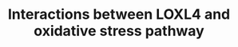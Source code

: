 ---
annotations:
- id: PW:0000378
  parent: regulatory pathway
  type: Pathway Ontology
  value: oxidative stress response pathway
- id: PW:0000610
  parent: disease pathway
  type: Pathway Ontology
  value: urinary bladder cancer pathway
- id: PW:0000013
  parent: disease pathway
  type: Pathway Ontology
  value: disease pathway
- id: PW:0000004
  parent: regulatory pathway
  type: Pathway Ontology
  value: regulatory pathway
- id: DOID:11054
  parent: disease of cellular proliferation
  type: Disease Ontology
  value: urinary bladder cancer
authors:
- AAR&Co
- AlexanderPico
- Khanspers
- Fehrhart
- Eweitz
description: This pathway Involved in chemo-resistance of cells in bladder cancer
  begins with LOXL2 activation of CDC37 and COL2A1. COL2A1 activates the complex NRF1/2
  and two other complexes that trigger RTK/MAPK and TGFB pathways. These pathways
  along with oxidative stress promotes NRF1/2 activation of theoxidative stress pathway.
  This pathway promotes the transcription of NQO1, ECSIT, EXOC6, and SIRT1. SIRT1
  then activates SUV39H1. LOXL2 also activates some of these proteins downstream in
  the pathway (SUV39H1, EXOC6, ECSIT). This pathway has been modeled after figure
  7 in Deng et al.  Proteins on this pathway have targeted assays available via the
  [https://assays.cancer.gov/available_assays?wp_id=WP3670 CPTAC Assay Portal].
last-edited: 2021-05-22
ndex: a474c3c1-8b67-11eb-9e72-0ac135e8bacf
organisms:
- Homo sapiens
redirect_from:
- /index.php/Pathway:WP3670
- /instance/WP3670
revision: null
schema-jsonld:
- '@context': https://schema.org/
  '@id': https://wikipathways.github.io/pathways/WP3670.html
  '@type': Dataset
  creator:
    '@type': Organization
    name: WikiPathways
  description: This pathway Involved in chemo-resistance of cells in bladder cancer
    begins with LOXL2 activation of CDC37 and COL2A1. COL2A1 activates the complex
    NRF1/2 and two other complexes that trigger RTK/MAPK and TGFB pathways. These
    pathways along with oxidative stress promotes NRF1/2 activation of theoxidative
    stress pathway. This pathway promotes the transcription of NQO1, ECSIT, EXOC6,
    and SIRT1. SIRT1 then activates SUV39H1. LOXL2 also activates some of these proteins
    downstream in the pathway (SUV39H1, EXOC6, ECSIT). This pathway has been modeled
    after figure 7 in Deng et al.  Proteins on this pathway have targeted assays available
    via the [https://assays.cancer.gov/available_assays?wp_id=WP3670 CPTAC Assay Portal].
  keywords:
  - ANXA5
  - BMP2
  - CDC37
  - COL2A1
  - DDR1
  - ECSIT
  - EXOC6
  - FGF7
  - FN1
  - IGFBP7
  - LOXL4
  - NFE2L2
  - NQO1
  - NRF1
  - PKD1
  - SIRT1
  - SUV39H1
  - TGFB1
  license: CC0
  name: Interactions between LOXL4 and oxidative stress pathway
seo: CreativeWork
title: Interactions between LOXL4 and oxidative stress pathway
wpid: WP3670
---